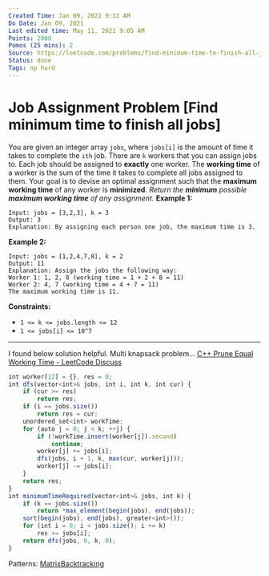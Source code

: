 ```yaml
---
Created Time: Jan 09, 2021 9:31 AM
Do Date: Jan 09, 2021
Last edited time: May 11, 2021 9:05 AM
Points: 2000
Pomos (25 mins): 2
Source: https://leetcode.com/problems/find-minimum-time-to-finish-all-jobs/
Status: done
Tags: np hard
---
```


# Job Assignment Problem [Find minimum time to finish all jobs]

You are given an integer array `jobs`, where `jobs[i]` is the amount of time it takes to complete the `ith` job.
There are `k` workers that you can assign jobs to. Each job should be assigned to **exactly** one worker. The **working time** of a worker is the sum of the time it takes to complete all jobs assigned to them. Your goal is to devise an optimal assignment such that the **maximum working time** of any worker is **minimized**.
*Return the **minimum** possible **maximum working time** of any assignment.*
**Example 1:**
```
Input: jobs = [3,2,3], k = 3
Output: 3
Explanation: By assigning each person one job, the maximum time is 3.
```
**Example 2:**
```
Input: jobs = [1,2,4,7,8], k = 2
Output: 11
Explanation: Assign the jobs the following way:
Worker 1: 1, 2, 8 (working time = 1 + 2 + 8 = 11)
Worker 2: 4, 7 (working time = 4 + 7 = 11)
The maximum working time is 11.
```
**Constraints:**
- `1 <= k <= jobs.length <= 12`
- `1 <= jobs[i] <= 10^7`
---
I found below solution helpful.  Multi knapsack problem...
[C++ Prune Equal Working Time - LeetCode Discuss](https://leetcode.com/problems/find-minimum-time-to-finish-all-jobs/discuss/1009768/C%2B%2B-Prune-Equal-Working-Time)
```jsx
int worker[12] = {}, res = 0;
int dfs(vector<int>& jobs, int i, int k, int cur) {
    if (cur >= res)
        return res;
    if (i == jobs.size())
        return res = cur;
    unordered_set<int> workTime;
    for (auto j = 0; j < k; ++j) {
        if (!workTime.insert(worker[j]).second)
            continue;
        worker[j] += jobs[i];
        dfs(jobs, i + 1, k, max(cur, worker[j]));
        worker[j] -= jobs[i];
    }
    return res;
}
int minimumTimeRequired(vector<int>& jobs, int k) {
    if (k == jobs.size())
        return *max_element(begin(jobs), end(jobs));
    sort(begin(jobs), end(jobs), greater<int>());
    for (int i = 0; i < jobs.size(); i += k)
        res += jobs[i];
    return dfs(jobs, 0, k, 0);
}
```
Patterns: [Matrix](Matrix.md)[Backtracking](Backtracking.md)